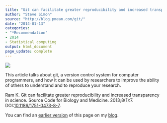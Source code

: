 ```yaml
---
title: "Git can facilitate greater reproducibility and increased transparency in science"
author: "Steve Simon"
source: "http://blog.pmean.com/git/"
date: "2014-01-13"
categories:
- "*Recommendation"
- 2014
- Statistical computing
output: html_document
page_update: complete
---
```


![](http://www.pmean.com/new-images/14/git01.png)

<!---More--->

This article talks about git, a version control system for computer programmers, and how it can be used by researchers to improve the ability of others to understand and to reproduce your research.

Ram K. Git can facilitate greater reproducibility and increased transparency in science. Source Code for Biology and Medicine. 2013;8(1):7. DOI:[10.1186/1751-0473-8-7][doi1].

You can find an [earlier version][sim1] of this page on my [blog][sim2].

[sim1]: http://blog.pmean.com/git/
[sim2]: http://blog.pmean.com

[doi1]: https://doi.org/10.1186/1751-0473-8-7
